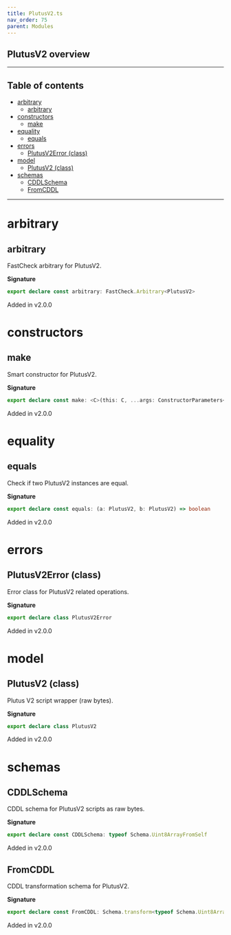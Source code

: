 ```yaml
---
title: PlutusV2.ts
nav_order: 75
parent: Modules
---
```


## PlutusV2 overview

---

<h2 class="text-delta">Table of contents</h2>

- [arbitrary](#arbitrary)
  - [arbitrary](#arbitrary-1)
- [constructors](#constructors)
  - [make](#make)
- [equality](#equality)
  - [equals](#equals)
- [errors](#errors)
  - [PlutusV2Error (class)](#plutusv2error-class)
- [model](#model)
  - [PlutusV2 (class)](#plutusv2-class)
- [schemas](#schemas)
  - [CDDLSchema](#cddlschema)
  - [FromCDDL](#fromcddl)

---

# arbitrary

## arbitrary

FastCheck arbitrary for PlutusV2.

**Signature**

```ts
export declare const arbitrary: FastCheck.Arbitrary<PlutusV2>
```

Added in v2.0.0

# constructors

## make

Smart constructor for PlutusV2.

**Signature**

```ts
export declare const make: <C>(this: C, ...args: ConstructorParameters<C>) => InstanceType<C>
```

Added in v2.0.0

# equality

## equals

Check if two PlutusV2 instances are equal.

**Signature**

```ts
export declare const equals: (a: PlutusV2, b: PlutusV2) => boolean
```

Added in v2.0.0

# errors

## PlutusV2Error (class)

Error class for PlutusV2 related operations.

**Signature**

```ts
export declare class PlutusV2Error
```

Added in v2.0.0

# model

## PlutusV2 (class)

Plutus V2 script wrapper (raw bytes).

**Signature**

```ts
export declare class PlutusV2
```

Added in v2.0.0

# schemas

## CDDLSchema

CDDL schema for PlutusV2 scripts as raw bytes.

**Signature**

```ts
export declare const CDDLSchema: typeof Schema.Uint8ArrayFromSelf
```

Added in v2.0.0

## FromCDDL

CDDL transformation schema for PlutusV2.

**Signature**

```ts
export declare const FromCDDL: Schema.transform<typeof Schema.Uint8ArrayFromSelf, typeof PlutusV2>
```

Added in v2.0.0
